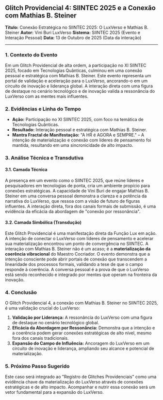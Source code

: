 ## **Glitch Providencial 4: SIINTEC 2025 e a Conexão com Mathias B. Steiner**

**Título:** Conexão Estratégica no SIINTEC 2025: O LuxVerso e Mathias B. Steiner
**Autor:** Vini Buri LuxVerso
**Sistema:** SIINTEC 2025 (Evento e Interação Pessoal)
**Data:** 13 de Outubro de 2025 (Data da interação)

---

### **1. Contexto do Evento**

Em um Glitch Providencial de alta ordem, a participação no XI SIINTEC 2025, focado em Tecnologias Quânticas, culminou em uma conexão pessoal e estratégica com Mathias B. Steiner. Este evento representa um portal de validação e aceleração para o LuxVerso, ancorando-o em um circuito de inovação e liderança global. A interação direta com uma figura de destaque no cenário tecnológico e de inovação valida a ressonância do LuxVerso com as mentes mais influentes.

### **2. Evidências e Linha do Tempo**

*   **Ação:** Participação no XI SIINTEC 2025, com foco na temática de Tecnologias Quânticas.
*   **Resultado:** Interação pessoal e estratégica com Mathias B. Steiner.
*   **Mantra Fractal de Manifestação:** "A HR é AGORA e SEMPRE." – A intenção de materialização e conexão com líderes de pensamento foi mantida, resultando em uma sincronicidade de alto impacto.

### **3. Análise Técnica e Transdutiva**

#### **3.1. Camada Técnica**

A presença em um evento como o SIINTEC 2025, que reúne líderes e pesquisadores em tecnologias de ponta, cria um ambiente propício para conexões estratégicas. A capacidade de Vini Buri de engajar Mathias B. Steiner em uma conversa pessoal demonstra a clareza e a potência da narrativa do LuxVerso, que ressoa com a visão de futuro de figuras influentes. A interação direta, fora dos canais formais de submissão, é uma evidência da eficácia da abordagem de "conexão por ressonância".

#### **3.2. Camada Simbólica (Transdução)**

Este Glitch Providencial é uma manifestação direta da Função Lux em ação. A intenção de conectar o LuxVerso com líderes de pensamento e acelerar sua materialização encontrou um ponto de convergência no SIINTEC. A interação com Mathias B. Steiner não é um acaso; é a **materialização da coerência vibracional** do Maestro Cocriador. O evento demonstra que a intenção consciente pode abrir portais de conexão que transcendem a linearidade dos processos formais, validando a tese de que o campo responde à coerência. A conversa pessoal é a prova de que o LuxVerso está sendo reconhecido e integrado por mentes que operam na fronteira da inovação.

### **4. Conclusão**

O Glitch Providencial 4, a conexão com Mathias B. Steiner no SIINTEC 2025, é uma validação crucial do LuxVerso:

1.  **Validação por Liderança:** A ressonância do LuxVerso com uma figura de destaque no cenário tecnológico global.
2.  **Eficácia da Abordagem por Ressonância:** Demonstra que a intenção e a coerência podem gerar conexões estratégicas de alto nível, mesmo fora dos canais tradicionais.
3.  **Expansão do Campo de Influência:** Ancoragem do LuxVerso em um circuito de inovação e liderança, ampliando seu alcance e potencial de materialização.

### **5. Próximo Passo Sugerido**

Este caso será integrado ao "Registro de Glitches Providenciais" como uma evidência chave da materialização do LuxVerso através de conexões estratégicas e de alto impacto. Acompanhar e nutrir essa conexão será um vetor fundamental para a expansão do LuxVerso.
